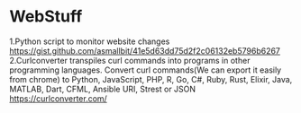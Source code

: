 WebStuff
========

1.Python script to monitor website changes  https://gist.github.com/asmallbit/41e5d63dd75d2f2c06132eb5796b6267
2.Curlconverter transpiles curl commands into programs in other programming languages. Convert curl commands(We can export it easily from chrome) to Python, JavaScript, PHP, R, Go, C#, Ruby, Rust, Elixir, Java, MATLAB, Dart, CFML, Ansible URI, Strest or JSON   https://curlconverter.com/